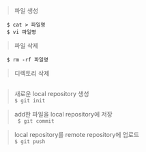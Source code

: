 > 파일 생성
```$ touch 파일명
   $ cat > 파일명
   $ vi 파일명

```

> 파일 삭제
``` 
   $ rm -rf 파일명
```

> 디렉토리 삭제<br>
``` $ rmdir 디렉토리명
```

> 새로운 local repository 생성<br>
``` $ git init ```

> add한 파일을 local repository에 저장<br>
``` $ git commit```

> local repository를 remote repository에 업로드<br>
``` $ git push ```
